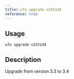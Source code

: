 ```yaml
---
title: ufo upgrade v33to34
reference: true
---
```


## Usage

    ufo upgrade v33to34

## Description

Upgrade from version 3.3 to 3.4



